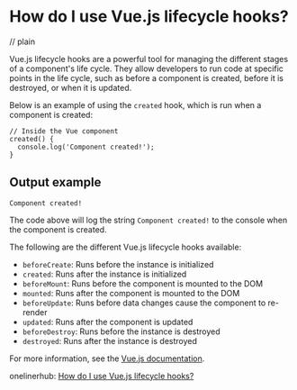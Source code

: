 # How do I use Vue.js lifecycle hooks?
// plain

Vue.js lifecycle hooks are a powerful tool for managing the different stages of a component's life cycle. They allow developers to run code at specific points in the life cycle, such as before a component is created, before it is destroyed, or when it is updated.

Below is an example of using the `created` hook, which is run when a component is created:

```
// Inside the Vue component
created() {
  console.log('Component created!');
}
```

## Output example
 `Component created!`

The code above will log the string `Component created!` to the console when the component is created.

The following are the different Vue.js lifecycle hooks available:

- `beforeCreate`: Runs before the instance is initialized
- `created`: Runs after the instance is initialized
- `beforeMount`: Runs before the component is mounted to the DOM
- `mounted`: Runs after the component is mounted to the DOM
- `beforeUpdate`: Runs before data changes cause the component to re-render
- `updated`: Runs after the component is updated
- `beforeDestroy`: Runs before the instance is destroyed
- `destroyed`: Runs after the instance is destroyed

For more information, see the [Vue.js documentation](https://vuejs.org/v2/guide/instance.html#Lifecycle-Diagram).

onelinerhub: [How do I use Vue.js lifecycle hooks?](https://onelinerhub.com/vue.js/how-do-i-use-vue-js-lifecycle-hooks)